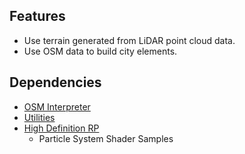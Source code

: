 ## Features
- Use terrain generated from LiDAR point cloud data.
- Use OSM data to build city elements.


## Dependencies
- [OSM Interpreter](https://github.com/Besjan/OSM-Interpreter)
- [Utilities](https://github.com/Besjan/Utilities)
- [High Definition RP](https://docs.unity3d.com/Packages/com.unity.render-pipelines.high-definition@9.0/manual/index.html)
    - Particle System Shader Samples
 
